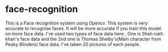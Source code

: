 # face-recognition
This is a Face recognition system using Opencv.
This system is very accurate to recognise faces. It will be more accurate if you train this model on more face data.
I've used two types of face data here.. One is Shah rukh khan's face data and the 2nd one is Thomas Shelby's(Main character from Peaky Blinders) face data.
I've taken 20 pictures of each people.
